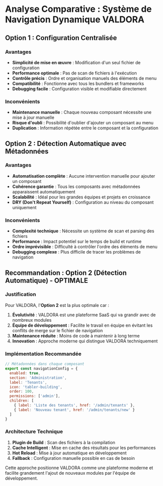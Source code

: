 # Analyse Comparative : Système de Navigation Dynamique VALDORA

## Option 1 : Configuration Centralisée

### Avantages
- **Simplicité de mise en œuvre** : Modification d'un seul fichier de configuration
- **Performance optimale** : Pas de scan de fichiers à l'exécution
- **Contrôle précis** : Ordre et organisation manuels des éléments de menu
- **Compatibilité** : Fonctionne avec tous les bundlers et frameworks
- **Debugging facile** : Configuration visible et modifiable directement

### Inconvénients
- **Maintenance manuelle** : Chaque nouveau composant nécessite une mise à jour manuelle
- **Risque d'oubli** : Possibilité d'oublier d'ajouter un composant au menu
- **Duplication** : Information répétée entre le composant et la configuration

## Option 2 : Détection Automatique avec Métadonnées

### Avantages
- **Automatisation complète** : Aucune intervention manuelle pour ajouter un composant
- **Cohérence garantie** : Tous les composants avec métadonnées apparaissent automatiquement
- **Scalabilité** : Idéal pour les grandes équipes et projets en croissance
- **DRY (Don't Repeat Yourself)** : Configuration au niveau du composant uniquement

### Inconvénients
- **Complexité technique** : Nécessite un système de scan et parsing des fichiers
- **Performance** : Impact potentiel sur le temps de build et runtime
- **Ordre imprévisible** : Difficulté à contrôler l'ordre des éléments de menu
- **Debugging complexe** : Plus difficile de tracer les problèmes de navigation

## Recommandation : Option 2 (Détection Automatique) - OPTIMALE

### Justification

Pour VALDORA, l'**Option 2** est la plus optimale car :

1. **Évolutivité** : VALDORA est une plateforme SaaS qui va grandir avec de nombreux modules
2. **Équipe de développement** : Facilite le travail en équipe en évitant les conflits de merge sur le fichier de navigation
3. **Maintenance réduite** : Moins de code à maintenir à long terme
4. **Innovation** : Approche moderne qui distingue VALDORA techniquement

### Implémentation Recommandée

```javascript
// Métadonnées dans chaque composant
export const navigationConfig = {
  enabled: true,
  section: 'Administration',
  label: 'Tenants',
  icon: 'tabler-building',
  order: 100,
  permissions: ['admin'],
  children: [
    { label: 'Liste des tenants', href: '/admin/tenants' },
    { label: 'Nouveau tenant', href: '/admin/tenants/new' }
  ]
}
```

### Architecture Technique

1. **Plugin de Build** : Scan des fichiers à la compilation
2. **Cache Intelligent** : Mise en cache des résultats pour les performances
3. **Hot Reload** : Mise à jour automatique en développement
4. **Fallback** : Configuration manuelle possible en cas de besoin

Cette approche positionne VALDORA comme une plateforme moderne et facilite grandement l'ajout de nouveaux modules par l'équipe de développement.
